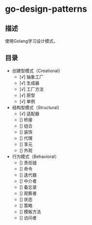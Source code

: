 # go-design-patterns

## 描述
使用Golang学习设计模式，

## 目录
* 创建型模式（Creational）
  *  [√] 抽象工厂
  *  [√] 生成器
  *  [√] 工厂方法
  *  [√] 原型
  *  [√] 单例
* 结构型模式（Structural）
  *  [√] 适配器
  *  [] 桥接
  *  [] 组合
  *  [] 装饰
  *  [] 代理
  *  [] 享元
  *  [] 外观
* 行为模式（Behavioral）
  *  [] 责任链
  *  [] 命令
  *  [] 迭代器 
  *  [] 中介者
  *  [] 备忘录
  *  [] 观察者
  *  [] 状态
  *  [] 策略
  *  [] 模板方法
  *  [] 访问者

